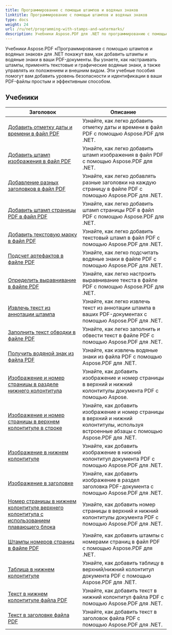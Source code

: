 ```yaml
---
title: Программирование с помощью штампов и водяных знаков
linktitle: Программирование с помощью штампов и водяных знаков
type: docs
weight: 24
url: /ru/net/programming-with-stamps-and-watermarks/
description: Учебники Aspose.PDF для .NET по программированию с помощью штампов и водяных знаков научат вас, как добавлять элементы безопасности и персонализации в ваши PDF-документы.
---
```


Учебники Aspose.PDF «Программирование с помощью штампов и водяных знаков» для .NET покажут вам, как добавить штампы и водяные знаки в ваши PDF-документы. Вы узнаете, как настраивать штампы, применять текстовые и графические водяные знаки, а также управлять их положением и внешним видом. Эти учебные пособия помогут вам добавить уровень безопасности и идентификации в ваши PDF-файлы простым и эффективным способом.

## Учебники
| Заголовок | Описание |
| --- | --- | 
| [Добавить отметку даты и времени в файл PDF](./add-date-time-stamp/) | Узнайте, как легко добавить отметку даты и времени в файл PDF с помощью Aspose.PDF для .NET. |  
| [Добавить штамп изображения в файл PDF](./add-image-stamp/) | Узнайте, как легко добавить штамп изображения в файл PDF с помощью Aspose.PDF для .NET. |  
| [Добавление разных заголовков в файл PDF](./adding-different-headers/) | Узнайте, как легко добавлять разные заголовки на каждую страницу в файле PDF с помощью Aspose.PDF для .NET. |  
| [Добавить штамп страницы PDF в файл PDF](./add-pdf-page-stamp/) | Узнайте, как легко добавить штамп страницы PDF в файл PDF с помощью Aspose.PDF для .NET. |  
| [Добавить текстовую марку в файл PDF](./add-text-stamp/) | Узнайте, как легко добавить текстовый штамп в файл PDF с помощью Aspose.PDF для .NET. |  
| [Подсчет артефактов в файле PDF](./counting-artifacts/) | Узнайте, как легко подсчитать водяные знаки в файле PDF с помощью Aspose.PDF для .NET. |  
| [Определить выравнивание в файле PDF](./define-alignment/) | Узнайте, как легко настроить выравнивание текста в файле PDF с помощью Aspose.PDF для .NET. |  
| [Извлечь текст из аннотации штампа](./extract-text-from-stamp-annotation/) | Узнайте, как легко извлечь текст из аннотации штампа в ваших PDF-документах с помощью Aspose.PDF для .NET. |  
| [Заполнить текст обводки в файле PDF](./fill-stroke-text/) | Узнайте, как легко заполнить и обвести текст в файле PDF с помощью Aspose.PDF для .NET. |  
| [Получить водяной знак из файла PDF](./get-watermark/) | Узнайте, как извлечь водяные знаки из файла PDF с помощью Aspose.PDF для .NET. |  
| [Изображение и номер страницы в разделе нижнего колонтитула](./image-and-page-number-in-header-footer-section/) | Узнайте, как добавить изображение и номер страницы в верхний и нижний колонтитулы документа PDF с помощью Aspose. |  
| [Изображение и номер страницы в верхнем колонтитуле в строке](./image-and-page-number-in-header-footer-section-inline/) | Узнайте, как добавить изображение и номер страницы в верхний и нижний колонтитулы, используя встроенные абзацы с помощью Aspose.PDF для .NET. |  
| [Изображение в нижнем колонтитуле](./image-in-footer/) | Узнайте, как добавить изображение в нижний колонтитул документа PDF с помощью Aspose.PDF для .NET. |  
| [Изображение в заголовке](./image-in-header/) | Узнайте, как добавить изображение в раздел заголовка PDF-документа с помощью Aspose.PDF для .NET. |  
| [Номер страницы в нижнем колонтитуле верхнего колонтитула с использованием плавающего блока](./page-number-in-header-footer-using-floating-box/) | Узнайте, как добавить номер страницы в верхний и нижний колонтитулы документа PDF с помощью Aspose.PDF для .NET. |  
| [Штампы номеров страниц в файле PDF](./page-number-stamps/) | Узнайте, как добавить штампы с номерами страниц в файл PDF с помощью Aspose.PDF для .NET. |  
| [Таблица в нижнем колонтитуле](./table-in-header-footer-section/) | Узнайте, как добавить таблицу в верхний/нижний колонтитул документа PDF с помощью Aspose.PDF для .NET. |  
| [Текст в нижнем колонтитуле файла PDF](./text-in-footer/) | Узнайте, как добавить текст в нижний колонтитул файла PDF с помощью Aspose.PDF для .NET. |  
| [Текст в заголовке файла PDF](./text-in-header/) | Узнайте, как добавить текст в заголовок файла PDF с помощью Aspose.PDF для .NET. |  
